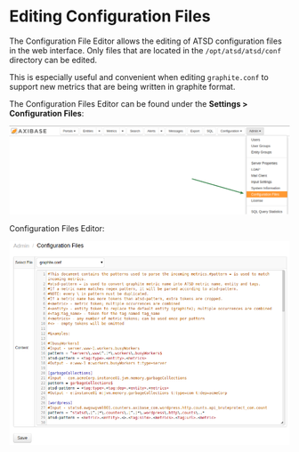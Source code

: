 # Editing Configuration Files

The Configuration File Editor allows the editing of ATSD configuration
files in the web interface. Only files that are located in the
`/opt/atsd/atsd/conf` directory can be edited.

This is especially useful and convenient when editing `graphite.conf` to
support new metrics that are being written in graphite format.

The Configuration Files Editor can be found under the **Settings >
Configuration Files**:

![](./images/configuration_files_new.png "configuration_files")

Configuration Files Editor:

![](./images/configuration_files_editor_new.png "configuration_files_editor")
